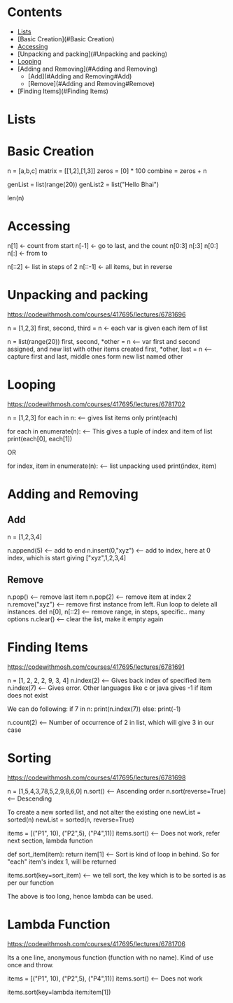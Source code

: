 # Contents

- [Lists](#Lists)
- [Basic Creation](#Basic Creation)
- [Accessing](#Accessing)
- [Unpacking and packing](#Unpacking and packing)
- [Looping](#Looping)
- [Adding and Removing](#Adding and Removing)
    - [Add](#Adding and Removing#Add)
    - [Remove](#Adding and Removing#Remove)
- [Finding Items](#Finding Items)

# Lists

# Basic Creation
n = [a,b,c]
matrix = [[1,2],[1,3]]
zeros = [0] * 100
combine = zeros + n

genList = list(range(20))
genList2 = list("Hello Bhai")

len(n)

# Accessing
n[1]    <- count from start
n[-1]   <- go to last, and the count
n[0:3] n[:3] n[0:] n[:] <- from to

n[::2] <- list in steps of 2
n[::-1] <- all items, but in reverse

# Unpacking and packing
https://codewithmosh.com/courses/417695/lectures/6781696

n = [1,2,3]
first, second, third = n    <- each var is given each item of list

n = list(range(20))
first, second, *other = n   <-- var first and second assigned, and new list with other items created
first, *other, last = n     <-- capture first and last, middle ones form new list named other

# Looping
https://codewithmosh.com/courses/417695/lectures/6781702

n = [1,2,3]
for each in n:  <-- gives list items only
    print(each)
    
for each in enumerate(n): <-- This gives a tuple of index and item of list
    print(each[0], each[1])
    
OR

for index, item in enumerate(n):  <-- list unpacking used
    print(index, item)

# Adding and Removing

## Add
n = [1,2,3,4]

n.append(5)         <-- add to end
n.insert(0,"xyz")   <-- add to index, here at 0 index, which is start giving ["xyz",1,2,3,4]

## Remove
n.pop()             <-- remove last item
n.pop(2)            <-- remove item at index 2
n.remove("xyz")     <-- remove first instance from left. Run loop to delete all instances.
del n[0], n[::2]    <-- remove range, in steps, specific.. many options
n.clear()           <-- clear the list, make it empty again

# Finding Items
https://codewithmosh.com/courses/417695/lectures/6781691

n = [1, 2, 2, 2, 9, 3, 4]
n.index(2) <-- Gives back index of specified item
n.index(7) <-- Gives error. Other languages like c or java gives -1 if item does not exist

We can do following:
if 7 in n:
    print(n.index(7))
else:
    print(-1)

n.count(2) <-- Number of occurrence of 2 in list, which will give 3 in our case

# Sorting
https://codewithmosh.com/courses/417695/lectures/6781698

n = [1,5,4,3,78,5,2,9,8,6,0]
n.sort()                <-- Ascending order
n.sort(reverse=True)    <-- Descending

To create a new sorted list, and not alter the existing one
newList = sorted(n)
newList = sorted(n, reverse=True)

items = [("P1", 10), ("P2",5), ("P4",11)]
items.sort()    <-- Does not work, refer next section, lambda function

def sort_item(item):
    return item[1] <-- Sort is kind of loop in behind. So for "each" item's index 1, will be returned
    
items.sort(key=sort_item) <-- we tell sort, the key which is to be sorted is as per our function

The above is too long, hence lambda can be used.

# Lambda Function
https://codewithmosh.com/courses/417695/lectures/6781706

Its a one line, anonymous function (function with no name). Kind of use once and throw.

items = [("P1", 10), ("P2",5), ("P4",11)]
items.sort()    <-- Does not work

items.sort(key=lambda item:item[1])
